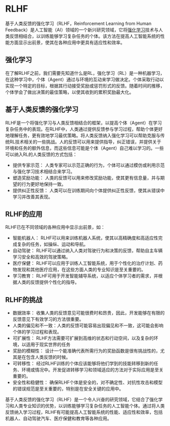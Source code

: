 # RLHF

基于人类反馈的强化学习（RLHF，Reinforcement Learning from Human Feedback）是人工智能（AI）领域的一个新兴研究领域，它将[强化学习](http://localhost:5173/entry/?id=9)技术与人类反馈相结合，以训练能够学习复杂任务的个体。该方法在提高人工智能系统的性能方面显示出前景，使其在各种应用中更具有适应性和效率。


## 强化学习

在了解RLHF之前，我们需要先知道什么是RL，强化学习（RL）是一种机器学习，在这种学习中，个体（Agent）通过与环境的互动来学习做决定。个体采取行动以实现一个特定的目标，根据其行动接受奖励或惩罚形式的反馈。随着时间的推移，个体学会了做出决策的最佳策略，以使其收到的累积奖励最大化。

## 基于人类反馈的强化学习

RLHF是一个将强化学习与人类反馈相结合的框架，以提高个体（Agent）在学习复杂任务中的表现。在RLHF中，人类通过提供反馈参与学习过程，帮助个体更好地理解任务，更有效地学习最优策略。将人类反馈纳入强化学习可以帮助克服与传统RL技术相关的一些挑战。人的反馈可以用来提供指导，纠正错误，并提供关于环境和任务的额外信息，而这些信息可能是个体（Agent）自己难以学习的。一些可以纳入RL的人类反馈的方式包括：

+   提供专家示范： 人类专家可以示范正确的行为，个体可以通过模仿或利用示范与强化学习技术相结合来学习。
+   塑造奖励功能： 人类的反馈可以用来修改奖励功能，使其更有信息量，并与期望的行为更好地保持一致。
+   提供纠正性反馈： 人类可以在训练期间向个体提供纠正性反馈，使其从错误中学习并改善其表现。

## RLHF的应用

RLHF已在不同领域的各种应用中显示出前景，如：

+   智能机器人： RLHF可以用来训练机器人系统，使其以高精确度和高适应性完成复杂的任务，如操纵、运动和导航。
+   自动驾驶： RLHF可以通过纳入人类对驾驶行为和决策的反馈，帮助自主车辆学习安全和高效的驾驶策略。
+   医疗保健： RLHF可以应用于训练人工智能系统，用于个性化的治疗计划、药物发现和其他医疗应用，在这些方面人类的专业知识是至关重要的。
+   学习教育： RLHF可用于开发智能辅导系统，以适应个体学习者的需求，并根据人类的反馈提供个性化的指导。

## RLHF的挑战

+   数据效率： 收集人类的反馈意见可能很费时和昂贵，因此，开发能够在有限的反馈意见下有效学习的方法很重要。
+   人类的偏见和不一致：人类的反馈可能容易出现偏见和不一致，这可能会影响个体的学习过程和表现。
+   可扩展性： RLHF方法需要可扩展到高维的状态和行动空间，以及复杂的环境，以适用于现实世界的任务
+   奖励的模糊性： 设计一个能准确代表所需行为的奖励函数是很有挑战性的，尤其是在包含人类反馈的时候。
+   可转移性： 经过RLHF训练的个体应该能够将他们学到的技能转移到新的任务、环境或情况中。开发促进转移学习和领域适应的方法对于实际应用是至关重要的。
+   安全性和稳健性： 确保RLHF个体是安全的，对不确定性、对抗性攻击和模型的错误规范是至关重要的，特别是在安全关键的应用中。

基于人类反馈的强化学习（RLHF）是一个令人兴奋的研究领域，它结合了强化学习和人类专业知识的优势，以训练能够学习复杂任务的人工智能个体。通过将人类反馈纳入学习过程，RLHF有可能提高人工智能系统的性能、适应性和效率，包括机器人、自动驾驶汽车、医疗保健和教育等各种应用。